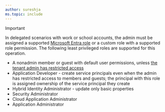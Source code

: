 ```yaml
---
author: sureshja
ms.topic: include
---
```


> [!IMPORTANT]
> In delegated scenarios with work or school accounts, the admin must be assigned a supported [Microsoft Entra role](/entra/identity/role-based-access-control/permissions-reference?toc=%2Fgraph%2Ftoc.json) or a custom role with a supported role permission. The following least privileged roles are supported for this operation.
> - A nonadmin member or guest with default user permissions, unless [the tenant admin has restricted access](/entra/fundamentals/users-default-permissions#restrict-member-users-default-permissions)
> - Application Developer - create service principals even when the admin has restricted access to members and guests; the principal with this role is assigned ownership of the service principal they create
> - Hybrid Identity Administrator - update only basic properties
> - Security Administrator
> - Cloud Application Administrator
> - Application Administrator